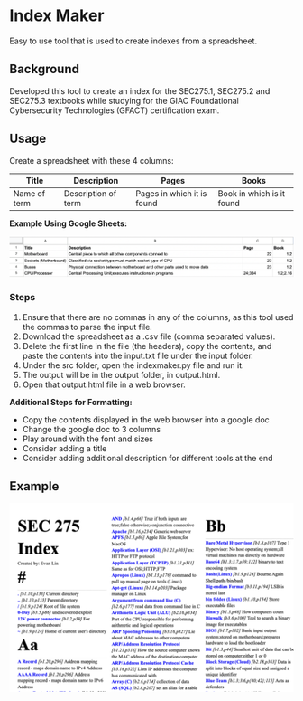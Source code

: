 # Index Maker 
<p> Easy to use tool that is used to create indexes from a spreadsheet. </p>
<h2> Background </h2>
<p> Developed this tool to create an index for the SEC275.1, SEC275.2 and SEC275.3 textbooks while studying for the GIAC Foundational Cybersecurity Technologies (GFACT) certification exam. </p>
<h2> Usage </h2>
<p> Create a spreadsheet with these 4 columns: 
  
| Title  | Description | Pages | Books |
| ------------- | ------------- | ------------- | ------------- |
| Name of term  | Description of term | Pages in which it is found | Book in which is it found |

<b> Example Using Google Sheets: </b>

![Example Spreadsheet](https://github.com/evanlin23/Index-Maker/blob/6b043ca97caaec63db63e81c4ffad9426a65a221/images/example_spreadsheet.png?raw=true)

</p>

### Steps

<p>
  
1. Ensure that there are no commas in any of the columns, as this tool used the commas to parse the input file. 
2. Download the spreadsheet as a .csv file (comma separated values).
3. Delete the first line in the file (the headers), copy the contents, and paste the contents into the input.txt file under the input folder.
4. Under the src folder, open the indexmaker.py file and run it.
5. The output will be in the output folder, in output.html.
6. Open that output.html file in a web browser. 

<b> Additional Steps for Formatting: </b>

  *  Copy the contents displayed in the web browser into a google doc
  *  Change the google doc to 3 columns
  *  Play around with the font and sizes
  *  Consider adding a title
  *  Consider adding additional description for different tools at the end

</p>

## Example
<p>
  
![Example Index](https://github.com/evanlin23/Index-Maker/blob/4846de5b72e7eb1a144f2b6501cef7672b4c11a8/images/formatted_index.png?raw=true)
</p>
